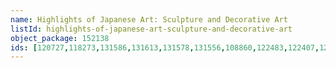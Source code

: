 ```yaml
---
name: Highlights of Japanese Art: Sculpture and Decorative Art
listId: highlights-of-japanese-art-sculpture-and-decorative-art
object_package: 152138
ids: [120727,118273,131586,131613,131578,131556,108860,122483,122407,122510,12132,3214,116725,3524,1319,124688,3119]
---
```


